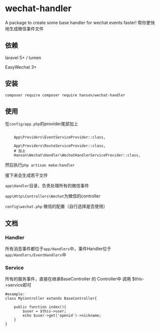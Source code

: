 # wechat-handler
A package to create some base handler for wechat events faster!
帮你更快地生成微信事件文件

## 依赖

laravel 5+ / lumen

EasyWechat 3+

## 安装

```
composer require composer require hanson/wechat-handler
```

## 使用

在`config/app.php`的provider尾部加上

```

    App\Providers\EventServiceProvider::class,
    
    App\Providers\RouteServiceProvider::class,
    # 加上
    Hanson\Wechat\Handler\WechatHandlerServiceProvider::class,
```

然后执行```php artisan make:handler```

接下来会生成若干文件

`app\Handler`目录，负责处理所有的微信事件

`app\Http\Controllers\Wechat`为微信的controller

`config\wechat.php` 微信的配置（自行选择是否使用）

## 文档

### Handler
所有消息事件都位于`app/Handlers`中，事件Handler位于`app/Handlers/EventHandlers`中


### Service
所有的服务事件，直接在继承BaseController 的 Controller中 调用 $this->service即可

    #example:
    class MyController extends BaseController{
    
        public function index(){
            $user = $this->user;
            echo $user->get('openid')->nickname;
        }
    }